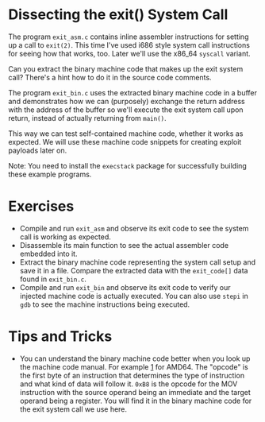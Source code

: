 Dissecting the exit() System Call
=================================

The program `exit_asm.c` contains inline assembler instructions for setting up
a call to `exit(2)`. This time I've used i686 style system call instructions
for seeing how that works, too. Later we'll use the x86\_64 `syscall` variant.

Can you extract the binary machine code that makes up the exit system call?
There's a hint how to do it in the source code comments.

The program `exit_bin.c` uses the extracted binary machine code in a buffer
and demonstrates how we can (purposely) exchange the return address with the
address of the buffer so we'll execute the exit system call upon return,
instead of actually returning from `main()`.

This way we can test self-contained machine code, whether it works as
expected. We will use these machine code snippets for creating exploit
payloads later on.

Note: You need to install the `execstack` package for successfully building
these example programs.

Exercises
=========

- Compile and run `exit_asm` and observe its exit code to see the system call
  is working as expected.
- Disassemble its main function to see the actual assembler code embedded into
  it.
- Extract the binary machine code representing the system call setup and save
  it in a file. Compare the extracted data with the `exit_code[]` data found
  in `exit_bin.c`.
- Compile and run `exit_bin` and observe its exit code to verify our injected
  machine code is actually executed. You can also use `stepi` in `gdb` to see
  the machine instructions being executed.

Tips and Tricks
===============

- You can understand the binary machine code better when you look up the
  machine code manual. For example [1] for AMD64. The "opcode" is the first
  byte of an instruction that determines the type of instruction and what kind
  of data will follow it. `0xB8` is the opcode for the MOV instruction with
  the source operand being an immediate and the target operand being a
  register. You will find it in the binary machine code for the exit system
  call we use here.

[1]: http://ref.x86asm.net/coder64.html
